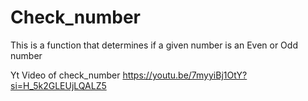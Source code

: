 # Check_number
This is a function that determines if a given number is an Even or Odd number 

Yt Video of check_number
https://youtu.be/7myyiBj1OtY?si=H_5k2GLEUjLQALZ5
